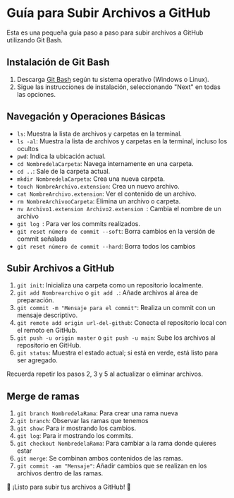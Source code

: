 # Guía para Subir Archivos a GitHub

Esta es una pequeña guía paso a paso para subir archivos a GitHub utilizando Git Bash.

## Instalación de Git Bash

1. Descarga [Git Bash](https://git-scm.com/) según tu sistema operativo (Windows o Linux).
2. Sigue las instrucciones de instalación, seleccionando "Next" en todas las opciones.

## Navegación y Operaciones Básicas

- `ls`: Muestra la lista de archivos y carpetas en la terminal.
- `ls -al`: Muestra la lista de archivos y carpetas en la terminal, incluso los ocultos
- `pwd`: Indica la ubicación actual.
- `cd NombredelaCarpeta`: Navega internamente en una carpeta.
- `cd ..`: Sale de la carpeta actual.
- `mkdir NombredelaCarpeta`: Crea una nueva carpeta.
- `touch NombreArchivo.extension`: Crea un nuevo archivo.
- `cat NombreArchivo.extension`: Ver el contenido de un archivo.
- `rm NombreArchivooCarpeta`: Elimina un archivo o carpeta.
- `nv Archivo1.extension Archivo2.extension `: Cambia el nombre de un archivo
- `git log `: Para ver los commits realizados.
- `git reset número de commit --soft`: Borra cambios en la versión de commit señalada
- `git reset número de commit --hard`: Borra todos los cambios
  

## Subir Archivos a GitHub

1. `git init`: Inicializa una carpeta como un repositorio localmente.
2. `git add Nombrearchivo` o `git add .`: Añade archivos al área de preparación.
3. `git commit -m "Mensaje para el commit"`: Realiza un commit con un mensaje descriptivo.
4. `git remote add origin url-del-github`: Conecta el repositorio local con el remoto en GitHub.
5. `git push -u origin master` o `git push -u main`: Sube los archivos al repositorio en GitHub.
6. `git status`: Muestra el estado actual; si está en verde, está listo para ser agregado.

Recuerda repetir los pasos 2, 3 y 5 al actualizar o eliminar archivos.

## Merge de ramas
1. `git branch NombredelaRama`: Para crear una rama nueva
2. `git branch`: Observar las ramas que tenemos
3. `git show`: Para ir mostrando los cambios.
5. `git log`: Para ir mostrando los commits.
6. `git checkout NombredelaRama`: Para cambiar a la rama donde quieres estar
7. `git merge`: Se combinan ambos contenidos de las ramas.
8. `git commit -am "Mensaje"`: Añadir cambios que se realizan en los archivos dentro de las ramas.

🚀 ¡Listo para subir tus archivos a GitHub! 🚀
